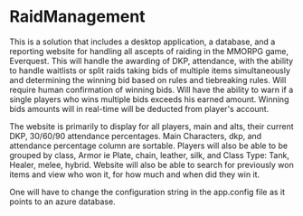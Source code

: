 # RaidManagement
This is a solution that includes a desktop application, a database, and a reporting website for handling all ascepts of
raiding in the MMORPG game, Everquest. This will handle the awarding of DKP, attendance, with the ability to handle 
waitlists or split raids taking bids of multiple items simultaneously and determining the winning bid based on rules and 
tiebreaking rules. Will require human confirmation of winning bids. Will have the ability to warn if a single players who 
wins multiple bids exceeds his earned amount. Winning bids amounts will in real-time will be deducted from player's account. 

The website is primarily to display for all players, main and alts, their current DKP, 30/60/90 attendance percentages.
Main Characters, dkp, and attendance percentage column are sortable.  Players will also be able to be grouped by class, 
Armor ie Plate, chain, leather, silk, and Class Type: Tank, Healer, melee, hybrid. Website will also be able to search 
for previously won items and view who won it, for how much and when did they win it.

One will have to change the configuration string in the app.config file as it points to an azure database.

